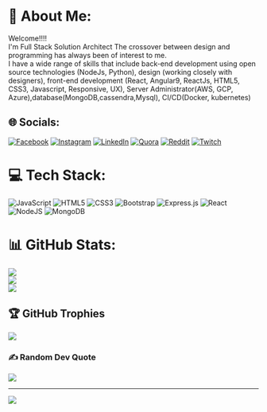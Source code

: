 # 💫 About Me:
Welcome!!!!<br>I'm Full Stack Solution Architect The crossover between design and programming has always been of interest to me.<br>I have a wide range of skills that include back-end development using open source technologies (NodeJs, Python), design (working closely with designers), front-end development (React, Angular9, ReactJs, HTML5, CSS3, Javascript, Responsive, UX), Server Administrator(AWS, GCP, Azure),database(MongoDB,cassendra,Mysql), CI/CD(Docker, kubernetes)


## 🌐 Socials:
[![Facebook](https://img.shields.io/badge/Facebook-%231877F2.svg?logo=Facebook&logoColor=white)](https://facebook.com/wildwarish) [![Instagram](https://img.shields.io/badge/Instagram-%23E4405F.svg?logo=Instagram&logoColor=white)](https://instagram.com/warination) [![LinkedIn](https://img.shields.io/badge/LinkedIn-%230077B5.svg?logo=linkedin&logoColor=white)](https://linkedin.com/in/warish-raaz) [![Quora](https://img.shields.io/badge/Quora-%23B92B27.svg?logo=Quora&logoColor=white)](https://quora.com/profile/samwarish) [![Reddit](https://img.shields.io/badge/Reddit-%23FF4500.svg?logo=Reddit&logoColor=white)](https://reddit.com/user/warination) [![Twitch](https://img.shields.io/badge/Twitch-%239146FF.svg?logo=Twitch&logoColor=white)](https://twitch.tv/warination) 

# 💻 Tech Stack:
![JavaScript](https://img.shields.io/badge/javascript-%23323330.svg?style=for-the-badge&logo=javascript&logoColor=%23F7DF1E) ![HTML5](https://img.shields.io/badge/html5-%23E34F26.svg?style=for-the-badge&logo=html5&logoColor=white) ![CSS3](https://img.shields.io/badge/css3-%231572B6.svg?style=for-the-badge&logo=css3&logoColor=white) ![Bootstrap](https://img.shields.io/badge/bootstrap-%23563D7C.svg?style=for-the-badge&logo=bootstrap&logoColor=white) ![Express.js](https://img.shields.io/badge/express.js-%23404d59.svg?style=for-the-badge&logo=express&logoColor=%2361DAFB) ![React](https://img.shields.io/badge/react-%2320232a.svg?style=for-the-badge&logo=react&logoColor=%2361DAFB) ![NodeJS](https://img.shields.io/badge/node.js-6DA55F?style=for-the-badge&logo=node.js&logoColor=white) ![MongoDB](https://img.shields.io/badge/MongoDB-%234ea94b.svg?style=for-the-badge&logo=mongodb&logoColor=white)
# 📊 GitHub Stats:
![](https://github-readme-stats.vercel.app/api?username=warination&theme=highcontrast&hide_border=false&include_all_commits=false&count_private=false)<br/>
![](https://github-readme-streak-stats.herokuapp.com/?user=warination&theme=highcontrast&hide_border=false)<br/>
![](https://github-readme-stats.vercel.app/api/top-langs/?username=warination&theme=highcontrast&hide_border=false&include_all_commits=false&count_private=false&layout=compact)

## 🏆 GitHub Trophies
![](https://github-profile-trophy.vercel.app/?username=warination&theme=juicyfresh&no-frame=false&no-bg=true&margin-w=4)

### ✍️ Random Dev Quote
![](https://quotes-github-readme.vercel.app/api?type=horizontal&theme=tokyonight)

---
[![](https://visitcount.itsvg.in/api?id=warination&icon=0&color=3)](https://visitcount.itsvg.in)

<!-- Proudly created with GPRM ( https://gprm.itsvg.in ) -->
